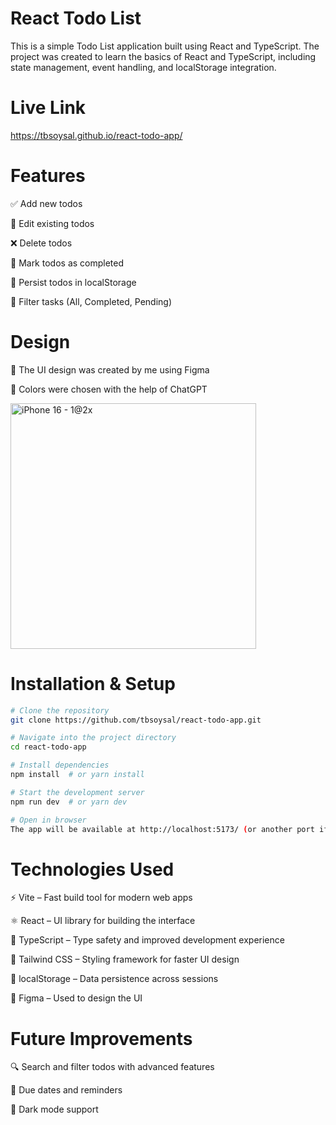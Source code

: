 # React Todo List

This is a simple Todo List application built using React and TypeScript. The project was created to learn the basics of React and TypeScript, including state management, event handling, and localStorage integration.

# Live Link
https://tbsoysal.github.io/react-todo-app/

# Features

✅ Add new todos

📝 Edit existing todos

❌ Delete todos

📌 Mark todos as completed

💾 Persist todos in localStorage

🔄 Filter tasks (All, Completed, Pending)

# Design

🎨 The UI design was created by me using Figma

🎨 Colors were chosen with the help of ChatGPT

<img width="393" alt="iPhone 16 - 1@2x" src="https://github.com/user-attachments/assets/32741d72-0a26-4459-8f31-335518717ffe" />

# Installation & Setup

```sh
# Clone the repository
git clone https://github.com/tbsoysal/react-todo-app.git

# Navigate into the project directory
cd react-todo-app

# Install dependencies
npm install  # or yarn install

# Start the development server
npm run dev  # or yarn dev

# Open in browser
The app will be available at http://localhost:5173/ (or another port if 5173 is occupied).
```

# Technologies Used

⚡ Vite – Fast build tool for modern web apps

⚛️ React – UI library for building the interface

🦺 TypeScript – Type safety and improved development experience

🎨 Tailwind CSS – Styling framework for faster UI design

💾 localStorage – Data persistence across sessions

🎨 Figma – Used to design the UI

# Future Improvements

🔍 Search and filter todos with advanced features

📅 Due dates and reminders

🎨 Dark mode support
